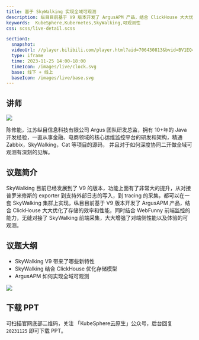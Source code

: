 ```yaml
---
title: 基于 SkyWalking 实现全域可观测
description: 纵目目前基于 V9 版本开发了 ArgusAPM 产品，结合 ClickHouse 大大优化了存储的效率和性能，同时结合 WebFunny 前端监控的能力，无缝对接了 SkyWalking 前端采集，大大增强了对端侧性能以及体验的可观测。
keywords:  KubeSphere,Kubernetes,SkyWalking,可观测性
css: scss/live-detail.scss

section1:
  snapshot: 
  videoUrl: //player.bilibili.com/player.html?aid=706430813&bvid=BV1EQ4y1t7dg&cid=1345834171&page=1&high_quality=1
  type: iframe
  time: 2023-11-25 14:00-18:00
  timeIcon: /images/live/clock.svg
  base: 线下 + 线上
  baseIcon: /images/live/base.svg
---
```


## 讲师

![](https://pek3b.qingstor.com/kubesphere-community/images/guangzhou-meetup-20231125-chenxiuneng.JPG)

陈修能，江苏纵目信息科技有限公司 Argus 团队研发总监，拥有 10+年的 Java 开发经验，一直从事金融、电商领域的核心运维监控平台的研发和架构，精通 Zabbix，SkyWalking，Cat 等项目的源码，
并且对于如何深度协同二开做全域可观测有深刻的见解。

## 议题简介

SkyWalking 目前已经发展到了 V9 的版本，功能上面有了非常大的提升，从对接普罗米修斯的 exporter 到支持外部日志的写入，到 tracing 的采集，都可以在一套 SkyWalking 集群上实现，纵目目前基于 V9 版本开发了 ArgusAPM 产品，结合 ClickHouse 大大优化了存储的效率和性能，同时结合 WebFunny 前端监控的能力，无缝对接了 SkyWalking 前端采集，大大增强了对端侧性能以及体验的可观测。

## 议题大纲

- SkyWalking V9 带来了哪些新特性
- SkyWalking 结合 ClickHouse 优化存储模型
- ArgusAPM 如何实现全域可观测

![](https://pek3b.qingstor.com/kubesphere-community/images/guangzhou-meetup-20231125-poster-chenxiuneng.png)

## 下载 PPT

可扫描官网底部二维码，关注 「KubeSphere云原生」公众号，后台回复 `20231125` 即可下载 PPT。
